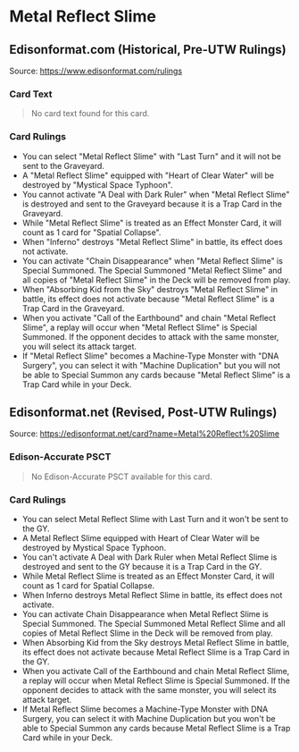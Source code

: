 # Metal Reflect Slime

## Edisonformat.com (Historical, Pre-UTW Rulings)

Source: https://www.edisonformat.com/rulings

### Card Text

> No card text found for this card.

### Card Rulings

*   You can select "Metal Reflect Slime" with "Last Turn" and it will not be sent to the Graveyard.
*   A "Metal Reflect Slime" equipped with "Heart of Clear Water" will be destroyed by "Mystical Space Typhoon".
*   You cannot activate "A Deal with Dark Ruler" when "Metal Reflect Slime" is destroyed and sent to the Graveyard because it is a Trap Card in the Graveyard.
*   While "Metal Reflect Slime" is treated as an Effect Monster Card, it will count as 1 card for "Spatial Collapse".
*   When "Inferno" destroys "Metal Reflect Slime" in battle, its effect does not activate.
*   You can activate "Chain Disappearance" when "Metal Reflect Slime" is Special Summoned. The Special Summoned "Metal Reflect Slime" and all copies of "Metal Reflect Slime" in the Deck will be removed from play.
*   When "Absorbing Kid from the Sky" destroys "Metal Reflect Slime" in battle, its effect does not activate because "Metal Reflect Slime" is a Trap Card in the Graveyard.
*   When you activate "Call of the Earthbound" and chain "Metal Reflect Slime", a replay will occur when "Metal Reflect Slime" is Special Summoned. If the opponent decides to attack with the same monster, you will select its attack target.
*   If "Metal Reflect Slime" becomes a Machine-Type Monster with "DNA Surgery", you can select it with "Machine Duplication" but you will not be able to Special Summon any cards because "Metal Reflect Slime" is a Trap Card while in your Deck.

## Edisonformat.net (Revised, Post-UTW Rulings)

Source: https://edisonformat.net/card?name=Metal%20Reflect%20Slime

### Edison-Accurate PSCT

> No Edison-Accurate PSCT available for this card.

### Card Rulings

*   You can select Metal Reflect Slime with Last Turn and it won't be sent to the GY.
*   A Metal Reflect Slime equipped with Heart of Clear Water will be destroyed by Mystical Space Typhoon.
*   You can't activate A Deal with Dark Ruler when Metal Reflect Slime is destroyed and sent to the GY because it is a Trap Card in the GY.
*   While Metal Reflect Slime is treated as an Effect Monster Card, it will count as 1 card for Spatial Collapse.
*   When Inferno destroys Metal Reflect Slime in battle, its effect does not activate.
*   You can activate Chain Disappearance when Metal Reflect Slime is Special Summoned. The Special Summoned Metal Reflect Slime and all copies of Metal Reflect Slime in the Deck will be removed from play.
*   When Absorbing Kid from the Sky destroys Metal Reflect Slime in battle, its effect does not activate because Metal Reflect Slime is a Trap Card in the GY.
*   When you activate Call of the Earthbound and chain Metal Reflect Slime, a replay will occur when Metal Reflect Slime is Special Summoned. If the opponent decides to attack with the same monster, you will select its attack target.
*   If Metal Reflect Slime becomes a Machine-Type Monster with DNA Surgery, you can select it with Machine Duplication but you won't be able to Special Summon any cards because Metal Reflect Slime is a Trap Card while in your Deck.
            